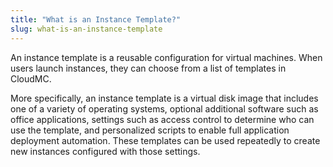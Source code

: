 ```yaml
---
title: "What is an Instance Template?"
slug: what-is-an-instance-template
---
```


An instance template is a reusable configuration for virtual machines. When users launch instances, they can choose from a list of templates in CloudMC.

More specifically, an instance template is a virtual disk image that includes one of a variety of operating systems, optional additional software such as office applications, settings such as access control to determine who can use the template, and personalized scripts to enable full application deployment automation. These templates can be used repeatedly to create new instances configured with those settings.
